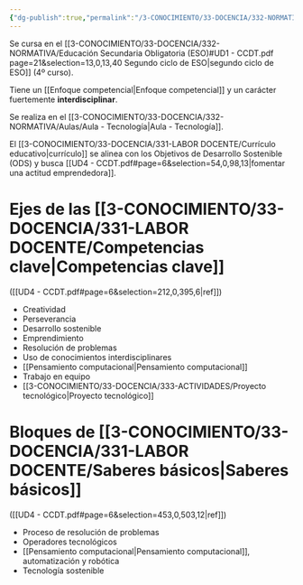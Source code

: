 ```yaml
---
{"dg-publish":true,"permalink":"/3-CONOCIMIENTO/33-DOCENCIA/332-NORMATIVA/Materias/Materia - Tecnología/"}
---
```


Se cursa en el [[3-CONOCIMIENTO/33-DOCENCIA/332-NORMATIVA/Educación Secundaria Obligatoria (ESO)#UD1 - CCDT.pdf page=21&selection=13,0,13,40 Segundo ciclo de ESO\|segundo ciclo de ESO]] (4º curso).

Tiene un [[Enfoque competencial\|Enfoque competencial]] y un carácter fuertemente **interdisciplinar**.

Se realiza en el [[3-CONOCIMIENTO/33-DOCENCIA/332-NORMATIVA/Aulas/Aula - Tecnología\|Aula - Tecnología]].

El [[3-CONOCIMIENTO/33-DOCENCIA/331-LABOR DOCENTE/Currículo educativo\|currículo]] se alinea con los Objetivos de Desarrollo Sostenible (ODS) y busca [[UD4 - CCDT.pdf#page=6&selection=54,0,98,13|fomentar una actitud emprendedora]].

# Ejes de las [[3-CONOCIMIENTO/33-DOCENCIA/331-LABOR DOCENTE/Competencias clave\|Competencias clave]]
([[UD4 - CCDT.pdf#page=6&selection=212,0,395,6|ref]])
- Creatividad 
- Perseverancia
- Desarrollo sostenible
- Emprendimiento
- Resolución de problemas
- Uso de conocimientos interdisciplinares
- [[Pensamiento computacional\|Pensamiento computacional]]
- Trabajo en equipo
- [[3-CONOCIMIENTO/33-DOCENCIA/333-ACTIVIDADES/Proyecto tecnológico\|Proyecto tecnológico]]

# Bloques de [[3-CONOCIMIENTO/33-DOCENCIA/331-LABOR DOCENTE/Saberes básicos\|Saberes básicos]]
([[UD4 - CCDT.pdf#page=6&selection=453,0,503,12|ref]])
- Proceso de resolución de problemas
- Operadores tecnológicos
- [[Pensamiento computacional\|Pensamiento computacional]], automatización y robótica
- Tecnología sostenible


